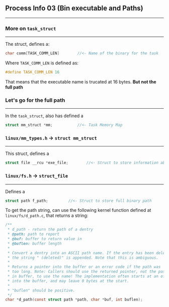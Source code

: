 ## Process Info 03 (Bin executable and Paths)
---

### More on `task_struct`
---
The struct, defines a:
```c
char comm[TASK_COMM_LEN]		//<- Name of the binary for the task
```
Where `TASK_COMM_LEN` is defined as:
```c
#define TASK_COMM_LEN 16
```
That means that the executable name is trucated at 16 bytes. **But not the full path**

### Let's go for the full path
---
In the `task_struct`, also has defined a 
```c
struct mm_struct *mm;			//<- Task Memory Map
```

### `linux/mm_types.h` -> `struct mm_struct`
---
This struct, defines a
```c
struct file __rcu *exe_file;		//<- Struct to store information about the binary file
```

### `linux/fs.h` -> `struct_file`
---
Defines a 
```c
struct path f_path;			//<- Struct to store full binary path
```
To get the path string, can use the following kernel function defined at `linux/fs/d_path.c`, that returns a string:
```c
/**
 * d_path - return the path of a dentry
 * @path: path to report
 * @buf: buffer to return value in
 * @buflen: buffer length
 *
 * Convert a dentry into an ASCII path name. If the entry has been deleted
 * the string " (deleted)" is appended. Note that this is ambiguous.
 *
 * Returns a pointer into the buffer or an error code if the path was
 * too long. Note: Callers should use the returned pointer, not the passed
 * in buffer, to use the name! The implementation often starts at an offset
 * into the buffer, and may leave 0 bytes at the start.
 *
 * "buflen" should be positive.
 */
char *d_path(const struct path *path, char *buf, int buflen);
```




